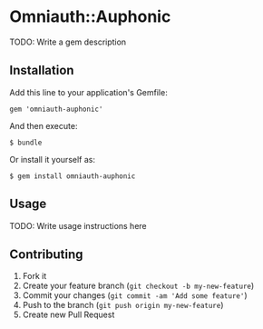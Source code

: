 # Omniauth::Auphonic

TODO: Write a gem description

## Installation

Add this line to your application's Gemfile:

    gem 'omniauth-auphonic'

And then execute:

    $ bundle

Or install it yourself as:

    $ gem install omniauth-auphonic

## Usage

TODO: Write usage instructions here

## Contributing

1. Fork it
2. Create your feature branch (`git checkout -b my-new-feature`)
3. Commit your changes (`git commit -am 'Add some feature'`)
4. Push to the branch (`git push origin my-new-feature`)
5. Create new Pull Request
